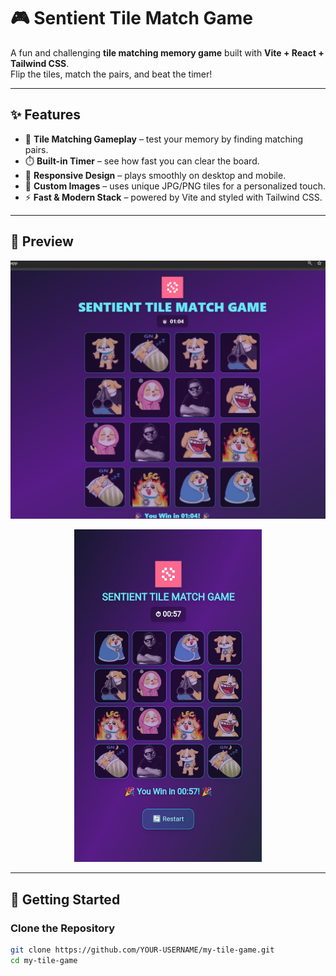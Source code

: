 # 🎮 Sentient Tile Match Game

A fun and challenging **tile matching memory game** built with **Vite + React + Tailwind CSS**.  
Flip the tiles, match the pairs, and beat the timer!  

---

## ✨ Features
- 🧩 **Tile Matching Gameplay** – test your memory by finding matching pairs.  
- ⏱️ **Built-in Timer** – see how fast you can clear the board.  
- 📱 **Responsive Design** – plays smoothly on desktop and mobile.  
- 🎨 **Custom Images** – uses unique JPG/PNG tiles for a personalized touch.  
- ⚡ **Fast & Modern Stack** – powered by Vite and styled with Tailwind CSS.  

---

## 📸 Preview
<p align="center">
  <img src="public/screenshot-desktop.png" alt="Game on Desktop" width="600"/>
</p>

<p align="center">
  <img src="public/screenshot-mobile.jpg" alt="Game on Mobile" width="300"/>
</p>


---

## 🚀 Getting Started

### Clone the Repository
```bash
git clone https://github.com/YOUR-USERNAME/my-tile-game.git
cd my-tile-game
